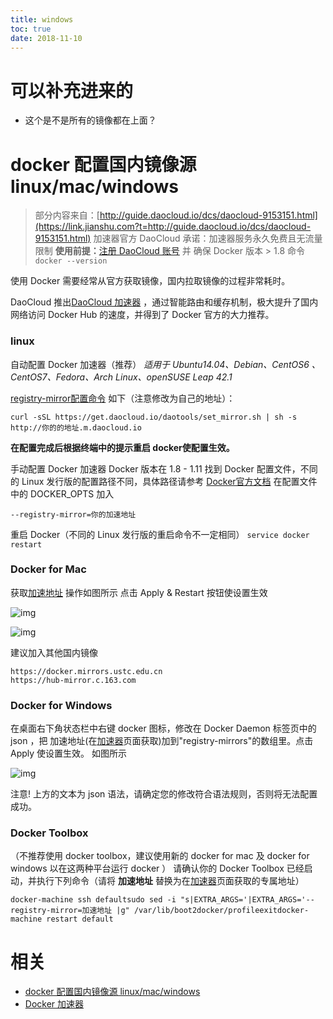 ```yaml
---
title: windows
toc: true
date: 2018-11-10
---
```

# 可以补充进来的

- 这个是不是所有的镜像都在上面？



# docker 配置国内镜像源 linux/mac/windows




> 部分内容来自：[http://guide.daocloud.io/dcs/daocloud-9153151.html](https://link.jianshu.com?t=http://guide.daocloud.io/dcs/daocloud-9153151.html)
> 加速器官方 DaoCloud 承诺：加速器服务永久免费且无流量限制
> **使用前提：**[注册 DaoCloud 账号](https://link.jianshu.com?t=https://account.daocloud.io/signin) 并 确保 Docker 版本 > 1.8
> 命令`docker --version`

使用 Docker 需要经常从官方获取镜像，国内拉取镜像的过程非常耗时。

DaoCloud 推出[DaoCloud 加速器](https://link.jianshu.com?t=https://www.daocloud.io/mirror) ，通过智能路由和缓存机制，极大提升了国内网络访问 Docker Hub 的速度，并得到了 Docker 官方的大力推荐。

### linux

自动配置 Docker 加速器（推荐）
 *适用于 Ubuntu14.04、Debian、CentOS6 、CentOS7、Fedora、Arch Linux、openSUSE Leap 42.1*

[registry-mirror配置命令](https://link.jianshu.com?t=https://www.daocloud.io/mirror#accelerator-doc)  如下（注意修改为自己的地址）：

```
curl -sSL https://get.daocloud.io/daotools/set_mirror.sh | sh -s http://你的的地址.m.daocloud.io
```

**在配置完成后根据终端中的提示重启 docker使配置生效。**

手动配置 Docker 加速器
 Docker 版本在 1.8 - 1.11
 找到 Docker 配置文件，不同的 Linux 发行版的配置路径不同，具体路径请参考 [Docker官方文档](https://link.jianshu.com?t=https://docs.docker.com/engine/admin/)
 在配置文件中的 DOCKER_OPTS 加入

```
--registry-mirror=你的加速地址
```

重启 Docker（不同的 Linux 发行版的重启命令不一定相同）
 `service docker restart`

### Docker for Mac

获取[加速地址](https://link.jianshu.com?t=https://www.daocloud.io/mirror#accelerator-doc)
 操作如图所示
 点击 Apply & Restart 按钮使设置生效




![img](https:////upload-images.jianshu.io/upload_images/2795885-4ffcb0c48c005ae2.png?imageMogr2/auto-orient/strip%7CimageView2/2/w/330/format/webp)





![img](https:////upload-images.jianshu.io/upload_images/2795885-18216c0a9772aa4a.png?imageMogr2/auto-orient/strip%7CimageView2/2/w/378/format/webp)



建议加入其他国内镜像



```
https://docker.mirrors.ustc.edu.cn
https://hub-mirror.c.163.com
```

### Docker for Windows

在桌面右下角状态栏中右键 docker 图标，修改在 Docker Daemon 标签页中的 json ，把 加速地址(在[加速器](https://link.jianshu.com?t=https://www.daocloud.io/mirror#accelerator-doc)页面获取)加到"registry-mirrors"的数组里。点击 Apply 使设置生效。
 如图所示




![img](https:////upload-images.jianshu.io/upload_images/2795885-595dd1726679ad2e.png?imageMogr2/auto-orient/strip%7CimageView2/2/w/519/format/webp)





注意!
 上方的文本为 json 语法，请确定您的修改符合语法规则，否则将无法配置成功。

### Docker Toolbox

（不推荐使用 docker toolbox，建议使用新的 docker for mac 及 docker for windows 以在这两种平台运行 docker ）
 请确认你的 Docker Toolbox 已经启动，并执行下列命令（请将 **加速地址** 替换为在[加速器](https://link.jianshu.com?t=https://www.daocloud.io/mirror#accelerator-doc)页面获取的专属地址）

```
docker-machine ssh defaultsudo sed -i "s|EXTRA_ARGS='|EXTRA_ARGS='--registry-mirror=加速地址 |g" /var/lib/boot2docker/profileexitdocker-machine restart default
```




# 相关

- [docker 配置国内镜像源 linux/mac/windows](https://www.jianshu.com/p/9fce6e583669)
- [Docker 加速器](https://www.daocloud.io/mirror#accelerator-doc)
